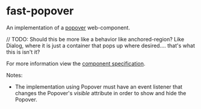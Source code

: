 # fast-popover
An implementation of a [popover](https://w3c.github.io/aria-practices/#popover) web-component.

// TODO: Should this be more like a behavior like anchored-region? Like Dialog, where it is just a container that pops up where desired.... that's what this is isn't it?

For more information view the [component specification](../../../fast-foundation/src/checkbox/popover.spec.md).

Notes:
- The implementation using Popover must have an event listener that changes the Popover's _visible_ attribute in order to show and hide the Popover.
